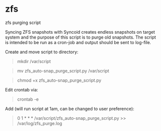 # zfs
zfs purging script

Syncing ZFS snapshots with Syncoid creates endless snapshots on target system and the 
purpose of this script is to purge old snapshots. The script is intended to be run as 
a cron-job and output should be sent to log-file.

Create and move script to directory:
>mkdir /var/script

>mv zfs_auto-snap_purge_script.py /var/script

>chmod +x zfs_auto-snap_purge_script.py

Edit crontab via:
>crontab -e

Add (will run script at 1am, can be changed to user preference):
>0 1 * * * /var/script/zfs_auto-snap_purge_script.py >> /var/log/zfs_purge.log
